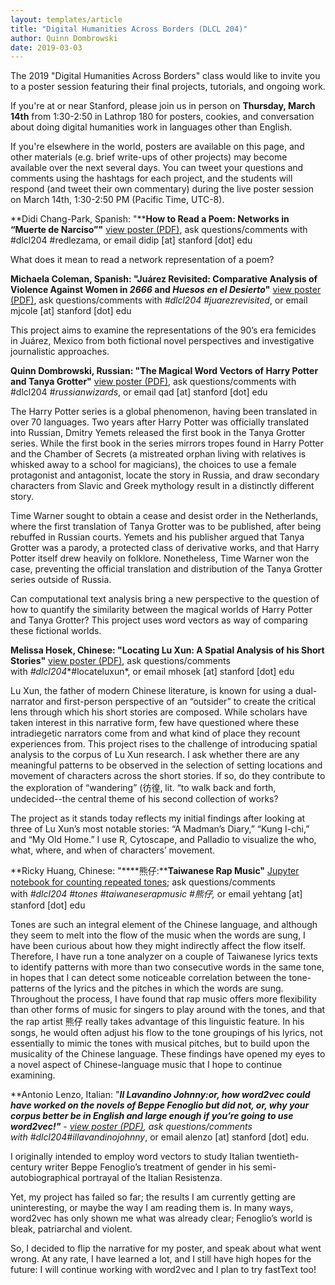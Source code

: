 ```yaml
---
layout: templates/article
title: "Digital Humanities Across Borders (DLCL 204)"
author: Quinn Dombrowski
date: 2019-03-03
---
```


The 2019 "Digital Humanities Across Borders" class would like to invite you to a poster session featuring their final projects, tutorials, and ongoing work.


If you're at or near Stanford, please join us in person on **Thursday, March 14th** from 1:30-2:50 in Lathrop 180 for posters, cookies, and conversation about doing digital humanities work in languages other than English.


If you're elsewhere in the world, posters are available on this page, and other materials (e.g. brief write-ups of other projects) may become available over the next several days. You can tweet your questions and comments using the hashtags for each project, and the students will respond (and tweet their own commentary) during the live poster session on March 14th, 1:30-2:50 PM (Pacific Time, UTC-8).


**Didi Chang-Park, Spanish: "****How to Read a Poem: Networks in “Muerte de Narciso”"**
[view poster (PDF)](https://drive.google.com/file/d/1DQhK6GSWwAkKCONTaPNRCi7IewWfwrBV/view?usp=sharing), ask questions/comments with #dlcl204 #redlezama, or email didip [at] stanford [dot] edu


What does it mean to read a network representation of a poem?





**Michaela Coleman, Spanish: "****Juárez Revisited: Comparative Analysis of Violence Against Women in *2666* and *Huesos en el Desierto*****"**
[view poster (PDF)](https://drive.google.com/file/d/1FDF4JCu5mvfSJLwoP91iNgiwFVYF-TO_/view?usp=sharing), ask questions/comments with *#dlcl204 #juarezrevisited*, or email mjcole [at] stanford [dot] edu


This project aims to examine the representations of the 90’s era femicides in Juárez, Mexico from both fictional novel perspectives and investigative journalistic approaches.





**Quinn Dombrowski, Russian: "The Magical Word Vectors of Harry Potter and Tanya Grotter"**
[view poster (PDF)](https://drive.google.com/file/d/1VKnFnMBIQ8d6GpgQEpR7wP4jps-ozlTy/view?usp=sharing), ask questions/comments with #dlcl204 *#russianwizards*, or email qad [at] stanford [dot] edu


The Harry Potter series is a global phenomenon, having been translated in over 70 languages. Two years after Harry Potter was officially translated into Russian, Dmitry Yemets released the first book in the Tanya Grotter series. While the first book in the series mirrors tropes found in Harry Potter and the Chamber of Secrets (a mistreated orphan living with relatives is whisked away to a school for magicians), the choices to use a female protagonist and antagonist, locate the story in Russia, and draw secondary characters from Slavic and Greek mythology result in a distinctly different story.


Time Warner sought to obtain a cease and desist order in the Netherlands, where the first translation of Tanya Grotter was to be published, after being rebuffed in Russian courts. Yemets and his publisher argued that Tanya Grotter was a parody, a protected class of derivative works, and that Harry Potter itself drew heavily on folklore. Nonetheless, Time Warner won the case, preventing the official translation and distribution of the Tanya Grotter series outside of Russia.


Can computational text analysis bring a new perspective to the question of how to quantify the similarity between the magical worlds of Harry Potter and Tanya Grotter? This project uses word vectors as way of comparing these fictional worlds.





**Melissa Hosek, Chinese: "****Locating Lu Xun: A Spatial Analysis of his Short Stories****"**
[view poster (PDF)](https://drive.google.com/file/d/1MIYWUR82q4dsqf4jWCh9v15gx6yhUPGe/view?usp=sharing), ask questions/comments with *#dlcl204**#locateluxun*, or email mhosek [at] stanford [dot] edu


Lu Xun, the father of modern Chinese literature, is known for using a dual-narrator and first-person perspective of an “outsider” to create the critical lens through which his short stories are composed. While scholars have taken interest in this narrative form, few have questioned where these intradiegetic narrators come from and what kind of place they recount experiences from. This project rises to the challenge of introducing spatial analysis to the corpus of Lu Xun research. I ask whether there are any meaningful patterns to be observed in the selection of setting locations and movement of characters across the short stories. If so, do they contribute to the exploration of “wandering” (彷徨, lit. “to walk back and forth, undecided--the central theme of his second collection of works?


The project as it stands today reflects my initial findings after looking at three of Lu Xun’s most notable stories: “A Madman’s Diary,” “Kung I-chi,” and “My Old Home.” I use R, Cytoscape, and Palladio to visualize the who, what, where, and when of characters’ movement.





**Ricky Huang, Chinese: "****熊仔:****Taiwanese Rap Music"**
[Jupyter notebook for counting repeated tones](https://github.com/quinnanya/dlcl204/blob/master/chinese/taiwanese-rap-analyzer.ipynb); ask questions/comments with *#dlcl204 #tones #taiwaneserapmusic #熊仔,* or email yehtang [at] stanford [dot] edu


Tones are such an integral element of the Chinese language, and although they seem to melt into the flow of the music when the words are sung, I have been curious about how they might indirectly affect the flow itself. Therefore, I have run a tone analyzer on a couple of Taiwanese lyrics texts to identify patterns with more than two consecutive words in the same tone, in hopes that I can detect some noticeable correlation between the tone-patterns of the lyrics and the pitches in which the words are sung. Throughout the process, I have found that rap music offers more flexibility than other forms of music for singers to play around with the tones, and that the rap artist 熊仔 really takes advantage of this linguistic feature. In his songs, he would often adjust his flow to the tone groupings of his lyrics, not essentially to mimic the tones with musical pitches, but to build upon the musicality of the Chinese language. These findings have opened my eyes to a novel aspect of Chinese-language music that I hope to continue examining.



**Antonio Lenzo, Italian: "****Il Lavandino Johnny:****or, how word2vec could have worked on the novels of Beppe Fenoglio but did not, or, why your corpus better be in English and large enough if you’re going to use word2vec!****"** - [view poster (PDF)](https://drive.google.com/file/d/1K9m3DPevKOFxPekh0nAJwPqiQQryPv1H/view?usp=sharing), ask questions/comments with *#dlcl204**#illavandinojohnny*, or email alenzo [at] stanford [dot] edu.


I originally intended to employ word vectors to study Italian twentieth-century writer Beppe Fenoglio’s treatment of gender in his semi-autobiographical portrayal of the Italian Resistenza.


Yet, my project has failed so far; the results I am currently getting are uninteresting, or maybe the way I am reading them is. In many ways, word2vec has only shown me what was already clear; Fenoglio’s world is bleak, patriarchal and violent.


So, I decided to flip the narrative for my poster, and speak about what went wrong. At any rate, I have learned a lot, and I still have high hopes for the future: I will continue working with word2vec and I plan to try fastText too!


